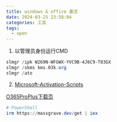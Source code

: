 ```yaml
---
title: windows & office 激活
date: 2024-03-25 23:58:04
categories: 工具
tags:
  - open
---
```


1. 以管理员身份运行CMD

```powershell
slmgr /ipk W269N-WFGWX-YVC9B-4J6C9-T83GX
slmgr /skms kms.03k.org
slmgr /ato
```

<!-- more -->

2. [Microsoft-Activation-Scripts](https://github.com/massgravel/Microsoft-Activation-Scripts)

[O365ProPlus下载页](https://gravesoft.dev/download_windows_office/office_c2r_links/#chinese-simplified-zh-cn)

```powershell
# PowerShell
irm https://massgrave.dev/get | iex
```

